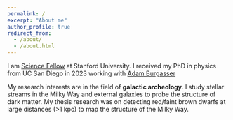 ```yaml
---
permalink: /
excerpt: "About me"
author_profile: true
redirect_from: 
  - /about/
  - /about.html
---
```


I am [Science Fellow](https://stanfordsciencefellows.stanford.edu/) at Stanford University.  I received my PhD in physics from UC San Diego in 2023 working with [Adam Burgasser](https://physics.ucsd.edu/Directory/Person/398) 

My research interests are in the field of **galactic archeology**. I study stellar streams in the Milky Way and external galaxies to probe the structure of dark matter. My thesis research was on detecting red/faint brown dwarfs at large distances (>1 kpc) to map the structure of the Milky Way.

